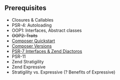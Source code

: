 Prerequisites
---
 * Closures & Callables
 * PSR-4: Autoloading
 * OOP1: Interfaces, Abstract classes
 * ~~OOP2: Traits~~
 * [Composer Quickstart](Composer-Quickstart.md)
 * [Composer Versions](Composer-Versions.md)
 * [PSR-7 Interfaces & Zend Diactoros](PSR-7.md)
 * PSR-11
 * Zend Stratigility
 * Zend Expressive
 * Stratigility vs. Expressive (? Benefits of Expressive)
